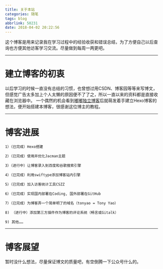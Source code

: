 ```yaml
---
title: 关于本站
categories: 随笔
tags: blog
abbrlink: 50231
date: 2018-04-02 20:22:56
---
```

这个博客是用来记录我在学习过程中的经验收获和错误总结，为了方便自己以后查询也方便其他访客学习交流。尽量做到每周一两更吧。
***
# 建立博客的初衷
以后学习的时候一直没有总结的习惯，也曾想过用CSDN、博客园等等来写博文，但感觉广告太多加上个人太懒的原因便不了了之，所以一直以来的资料都是直接收藏在浏览器中。
一个偶然的机会看到[嘟嘟独立博客](http://tengj.top/)后就萌发着手建立Hexo博客的想法，便开始搭建本博客，很感谢这位博主的教程。
***
# 博客进展

	1）（已完成）Hexo搭建
	
	2）（已完成）使用并优化Jacman主题
	
	3）（进行中）让博客录入到百度和谷歌搜索引擎
	
	4）（已完成）利用swiftype添加博客站内引擎
	
	5）（已完成）加入访客统计工具CSZZ
	
	6）（已完成）实现国内部署在Coding, 国外部署在GitHub
	
	7）（已完成）为博客弄一个简单明了的域名（tonyao = Tony Yao）
	
	8) （进行中）添加第三方插件作为博客的评论系统（畅言或Gitalk）
	
	9) 其他……
***
# 博客展望
暂时没什么想法，尽量保证博文的质量吧，有空倒腾一下公众号什么的。